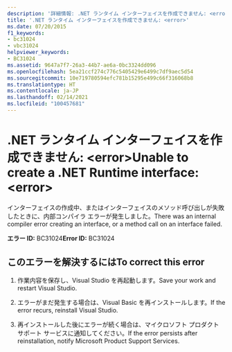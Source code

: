 ```yaml
---
description: '詳細情報: .NET ランタイム インターフェイスを作成できません: <error>'
title: '.NET ランタイム インターフェイスを作成できません: <error>'
ms.date: 07/20/2015
f1_keywords:
- bc31024
- vbc31024
helpviewer_keywords:
- BC31024
ms.assetid: 9647a7f7-26a3-44b7-ae6a-0bc3324dd096
ms.openlocfilehash: 5ea21ccf274c776c5405429e6499c7df9aec5d54
ms.sourcegitcommit: 10e719780594efc781b15295e499c66f316068b8
ms.translationtype: HT
ms.contentlocale: ja-JP
ms.lasthandoff: 02/14/2021
ms.locfileid: "100457681"
---
```

# <a name="unable-to-create-a-net-runtime-interface-error"></a><span data-ttu-id="10f5e-103">.NET ランタイム インターフェイスを作成できません: \<error></span><span class="sxs-lookup"><span data-stu-id="10f5e-103">Unable to create a .NET Runtime interface: \<error></span></span>

<span data-ttu-id="10f5e-104">インターフェイスの作成中、またはインターフェイスのメソッド呼び出しが失敗したときに、内部コンパイラ エラーが発生しました。</span><span class="sxs-lookup"><span data-stu-id="10f5e-104">There was an internal compiler error creating an interface, or a method call on an interface failed.</span></span>  
  
 <span data-ttu-id="10f5e-105">**エラー ID:** BC31024</span><span class="sxs-lookup"><span data-stu-id="10f5e-105">**Error ID:** BC31024</span></span>  
  
## <a name="to-correct-this-error"></a><span data-ttu-id="10f5e-106">このエラーを解決するには</span><span class="sxs-lookup"><span data-stu-id="10f5e-106">To correct this error</span></span>  
  
1. <span data-ttu-id="10f5e-107">作業内容を保存し、Visual Studio を再起動します。</span><span class="sxs-lookup"><span data-stu-id="10f5e-107">Save your work and restart Visual Studio.</span></span>  
  
2. <span data-ttu-id="10f5e-108">エラーがまだ発生する場合は、Visual Basic を再インストールします。</span><span class="sxs-lookup"><span data-stu-id="10f5e-108">If the error recurs, reinstall Visual Studio.</span></span>  
  
3. <span data-ttu-id="10f5e-109">再インストールした後にエラーが続く場合は、マイクロソフト プロダクト サポート サービスに通知してください。</span><span class="sxs-lookup"><span data-stu-id="10f5e-109">If the error persists after reinstallation, notify Microsoft Product Support Services.</span></span>  
